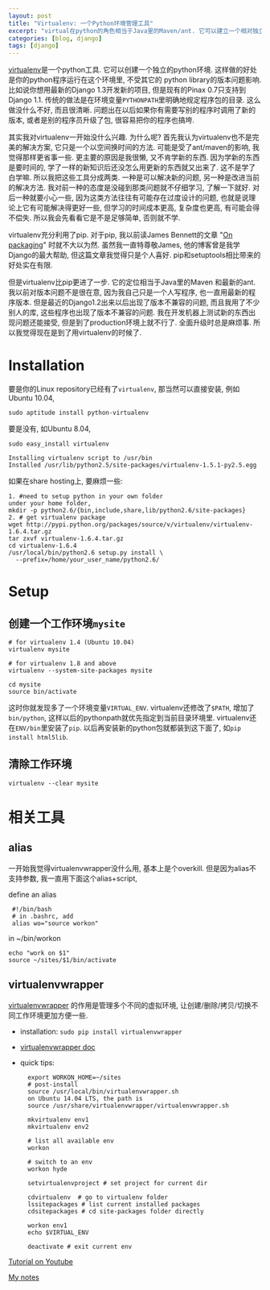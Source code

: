 ```yaml
---
layout: post
title: "Virtualenv: 一个Python环境管理工具"
excerpt: "virtual在python的角色相当于Java里的Maven/ant. 它可以建立一个相对独立的虚拟环境, 你可以有指定工具库的版本而不受其它安装的影响."
categories: [blog, django]
tags: [django]
---
```


[virtualenv][virtualenv]是一个python工具. 它可以创建一个独立的python环境. 这样做的好处是你的python程序运行在这个环境里, 不受其它的
python library的版本问题影响. 比如说你想用最新的Django 1.3开发新的项目, 但是现有的Pinax 0.7只支持到Django 1.1. 传统的做法是在环境变量`PYTHONPATH`里明确地规定程序包的目录. 这么做没什么不好, 而且很清晰. 问题出在以后如果你有需要写别的程序时调用了新的版本, 或者是别的程序员升级了包, 很容易把你的程序也搞垮. 

其实我对virtualenv一开始没什么兴趣. 为什么呢? 
首先我认为virtualenv也不是完美的解决方案, 它只是一个以空间换时间的方法. 可能是受了ant/maven的影响, 我觉得那样更省事一些. 
更主要的原因是我很懒, 又不肯学新的东西. 因为学新的东西是要时间的, 
学了一样的新知识后还没怎么用更新的东西就又出来了. 这不是学了白学嘛. 
所以我把这些工具分成两类. 一种是可以解决新的问题, 另一种是改进当前的解决方法. 
我对前一种的态度是没碰到那类问题就不仔细学习, 了解一下就好. 对后一种就要小心一些, 因为这类方法往往有可能存在过度设计的问题, 也就是说理论上它有可能解决得更好一些, 但学习的时间成本更高, 复杂度也更高, 有可能会得不偿失. 所以我会先看看它是不是足够简单, 否则就不学. 

virtualenv充分利用了pip. 对于pip, 我以前读James Bennett的文章 "[On packaging](http://www.b-list.org/weblog/2008/dec/14/packaging/)" 时就不大以为然. 虽然我一直特尊敬James, 他的博客曾是我学Django的最大帮助, 
但这篇文章我觉得只是个人喜好. pip和setuptools相比带来的好处实在有限. 

但是virtualenv比pip更进了一步. 它的定位相当于Java里的Maven
和最新的ant. 我以前对版本问题不是很在意, 因为我自己只是一个人写程序, 也一直用最新的程序版本. 但是最近的Django1.2出来以后出现了版本不兼容的问题, 而且我用了不少别人的库, 这些程序也出现了版本不兼容的问题. 我在开发机器上测试新的东西出现问题还能接受, 但是到了production环境上就不行了. 全面升级时总是麻烦事. 所以我觉得现在是到了用virtualenv的时候了. 

Installation
=============
要是你的Linux repository已经有了`virtualenv`, 那当然可以直接安装, 例如Ubuntu 10.04,

	sudo aptitude install python-virtualenv

要是没有, 如Ubuntu 8.04, 

    sudo easy_install virtualenv

    Installing virtualenv script to /usr/bin
    Installed /usr/lib/python2.5/site-packages/virtualenv-1.5.1-py2.5.egg

如果在share hosting上, 要麻烦一些:

    1. #need to setup python in your own folder
    under your home folder, 
    mkdir -p python2.6/{bin,include,share,lib/python2.6/site-packages}
    2. # get virtualenv package
    wget http://pypi.python.org/packages/source/v/virtualenv/virtualenv-1.6.4.tar.gz
    tar zxvf virtualenv-1.6.4.tar.gz 
    cd virtualenv-1.6.4
    /usr/local/bin/python2.6 setup.py install \
      --prefix=/home/your_user_name/python2.6/
    

Setup
========

创建一个工作环境`mysite`
--------------------------

    # for virtualenv 1.4 (Ubuntu 10.04)
    virtualenv mysite

    # for virtualenv 1.8 and above
    virtualenv --system-site-packages mysite

    cd mysite
    source bin/activate

这时你就发现多了一个环境变量`VIRTUAL_ENV`. virtualenv还修改了`$PATH`, 增加了`bin/python`, 这样以后的pythonpath就优先指定到当前目录环境里. 
virtualenv还在`ENV/bin`里安装了`pip`. 以后再安装新的python包就都装到这下面了, 如`pip install html5lib`. 

清除工作环境
--------------------------

    virtualenv --clear mysite


相关工具
=========

alias        
------

一开始我觉得virtualenvwrapper没什么用, 基本上是个overkill.
但是因为alias不支持参数, 我一直用下面这个alias+script, 

define an alias

     #!/bin/bash
     # in .bashrc, add
     alias wo="source workon"

in ~/bin/workon

    echo "work on $1"
    source ~/sites/$1/bin/activate

## virtualenvwrapper

[virtualenvwrapper](http://www.doughellmann.com/projects/virtualenvwrapper/) 的作用是管理多个不同的虚拟环境, 让创建/删除/拷贝/切换不同工作环境更加方便一些.

* installation: `sudo pip install virtualenvwrapper`
  

* [virtualenvwrapper doc](http://www.doughellmann.com/docs/virtualenvwrapper/)
* quick tips:

        export WORKON_HOME=~/sites
        # post-install 
        source /usr/local/bin/virtualenvwrapper.sh
        on Ubuntu 14.04 LTS, the path is 
        source /usr/share/virtualenvwrapper/virtualenvwrapper.sh

        mkvirtualenv env1
        mkvirtualenv env2

        # list all available env
        workon

        # switch to an env
        workon hyde

        setvirtualenvproject # set project for current dir

        cdvirtualenv  # go to virtualenv folder
        lssitepackages # list current installed packages
        cdsitepackages # cd site-packages folder directly

        workon env1
        echo $VIRTUAL_ENV

        deactivate # exit current env
        
[Tutorial on Youtube](http://www.youtube.com/watch?v=UcbUXq0wd-8&list=UUd-EhXGbXSozuzsAAdPIn3A)

[My notes](/knowledge/entry/virtualenv.html)

[virtualenv]: http://www.virtualenv.org/
